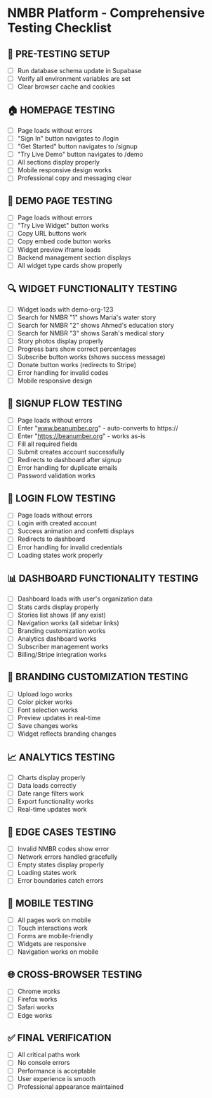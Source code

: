 # NMBR Platform - Comprehensive Testing Checklist

## 🚀 PRE-TESTING SETUP
- [ ] Run database schema update in Supabase
- [ ] Verify all environment variables are set
- [ ] Clear browser cache and cookies

## 🏠 HOMEPAGE TESTING
- [ ] Page loads without errors
- [ ] "Sign In" button navigates to /login
- [ ] "Get Started" button navigates to /signup
- [ ] "Try Live Demo" button navigates to /demo
- [ ] All sections display properly
- [ ] Mobile responsive design works
- [ ] Professional copy and messaging clear

## 🎯 DEMO PAGE TESTING
- [ ] Page loads without errors
- [ ] "Try Live Widget" button works
- [ ] Copy URL buttons work
- [ ] Copy embed code button works
- [ ] Widget preview iframe loads
- [ ] Backend management section displays
- [ ] All widget type cards show properly

## 🔍 WIDGET FUNCTIONALITY TESTING
- [ ] Widget loads with demo-org-123
- [ ] Search for NMBR "1" shows Maria's water story
- [ ] Search for NMBR "2" shows Ahmed's education story
- [ ] Search for NMBR "3" shows Sarah's medical story
- [ ] Story photos display properly
- [ ] Progress bars show correct percentages
- [ ] Subscribe button works (shows success message)
- [ ] Donate button works (redirects to Stripe)
- [ ] Error handling for invalid codes
- [ ] Mobile responsive design

## 📝 SIGNUP FLOW TESTING
- [ ] Page loads without errors
- [ ] Enter "www.beanumber.org" - auto-converts to https://
- [ ] Enter "https://beanumber.org" - works as-is
- [ ] Fill all required fields
- [ ] Submit creates account successfully
- [ ] Redirects to dashboard after signup
- [ ] Error handling for duplicate emails
- [ ] Password validation works

## 🔐 LOGIN FLOW TESTING
- [ ] Page loads without errors
- [ ] Login with created account
- [ ] Success animation and confetti displays
- [ ] Redirects to dashboard
- [ ] Error handling for invalid credentials
- [ ] Loading states work properly

## 📊 DASHBOARD FUNCTIONALITY TESTING
- [ ] Dashboard loads with user's organization data
- [ ] Stats cards display properly
- [ ] Stories list shows (if any exist)
- [ ] Navigation works (all sidebar links)
- [ ] Branding customization works
- [ ] Analytics dashboard works
- [ ] Subscriber management works
- [ ] Billing/Stripe integration works

## 🎨 BRANDING CUSTOMIZATION TESTING
- [ ] Upload logo works
- [ ] Color picker works
- [ ] Font selection works
- [ ] Preview updates in real-time
- [ ] Save changes works
- [ ] Widget reflects branding changes

## 📈 ANALYTICS TESTING
- [ ] Charts display properly
- [ ] Data loads correctly
- [ ] Date range filters work
- [ ] Export functionality works
- [ ] Real-time updates work

## 🔧 EDGE CASES TESTING
- [ ] Invalid NMBR codes show error
- [ ] Network errors handled gracefully
- [ ] Empty states display properly
- [ ] Loading states work
- [ ] Error boundaries catch errors

## 📱 MOBILE TESTING
- [ ] All pages work on mobile
- [ ] Touch interactions work
- [ ] Forms are mobile-friendly
- [ ] Widgets are responsive
- [ ] Navigation works on mobile

## 🌐 CROSS-BROWSER TESTING
- [ ] Chrome works
- [ ] Firefox works
- [ ] Safari works
- [ ] Edge works

## ✅ FINAL VERIFICATION
- [ ] All critical paths work
- [ ] No console errors
- [ ] Performance is acceptable
- [ ] User experience is smooth
- [ ] Professional appearance maintained
